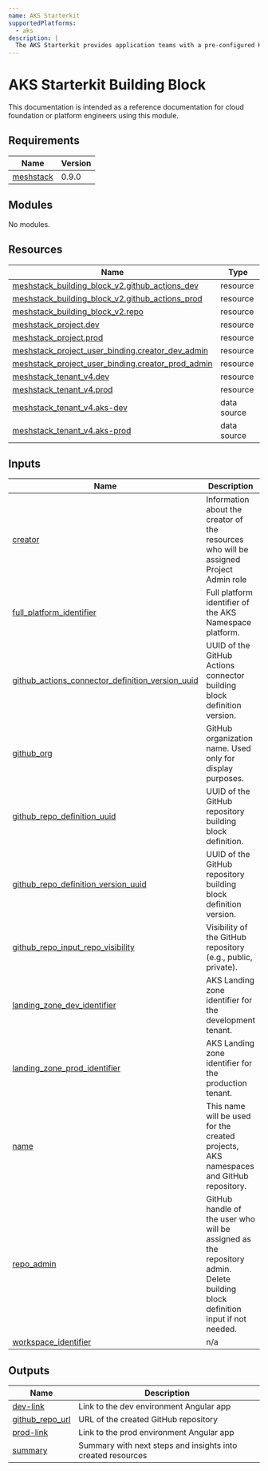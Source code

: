 ```yaml
---
name: AKS Starterkit
supportedPlatforms:
  - aks
description: |
  The AKS Starterkit provides application teams with a pre-configured Kubernetes environment following the organization's best practices. It includes two Kubernetes namespaces (dev&prod), a Git repository, a CI/CD pipeline using GitHub Actions, and a secure container registry integration.
---
```


# AKS Starterkit Building Block

This documentation is intended as a reference documentation for cloud foundation or platform engineers using this module.

<!-- BEGIN_TF_DOCS -->
## Requirements

| Name | Version |
|------|---------|
| <a name="requirement_meshstack"></a> [meshstack](#requirement\_meshstack) | 0.9.0 |

## Modules

No modules.

## Resources

| Name | Type |
|------|------|
| [meshstack_building_block_v2.github_actions_dev](https://registry.terraform.io/providers/meshcloud/meshstack/0.9.0/docs/resources/building_block_v2) | resource |
| [meshstack_building_block_v2.github_actions_prod](https://registry.terraform.io/providers/meshcloud/meshstack/0.9.0/docs/resources/building_block_v2) | resource |
| [meshstack_building_block_v2.repo](https://registry.terraform.io/providers/meshcloud/meshstack/0.9.0/docs/resources/building_block_v2) | resource |
| [meshstack_project.dev](https://registry.terraform.io/providers/meshcloud/meshstack/0.9.0/docs/resources/project) | resource |
| [meshstack_project.prod](https://registry.terraform.io/providers/meshcloud/meshstack/0.9.0/docs/resources/project) | resource |
| [meshstack_project_user_binding.creator_dev_admin](https://registry.terraform.io/providers/meshcloud/meshstack/0.9.0/docs/resources/project_user_binding) | resource |
| [meshstack_project_user_binding.creator_prod_admin](https://registry.terraform.io/providers/meshcloud/meshstack/0.9.0/docs/resources/project_user_binding) | resource |
| [meshstack_tenant_v4.dev](https://registry.terraform.io/providers/meshcloud/meshstack/0.9.0/docs/resources/tenant_v4) | resource |
| [meshstack_tenant_v4.prod](https://registry.terraform.io/providers/meshcloud/meshstack/0.9.0/docs/resources/tenant_v4) | resource |
| [meshstack_tenant_v4.aks-dev](https://registry.terraform.io/providers/meshcloud/meshstack/0.9.0/docs/data-sources/tenant_v4) | data source |
| [meshstack_tenant_v4.aks-prod](https://registry.terraform.io/providers/meshcloud/meshstack/0.9.0/docs/data-sources/tenant_v4) | data source |

## Inputs

| Name | Description | Type | Default | Required |
|------|-------------|------|---------|:--------:|
| <a name="input_creator"></a> [creator](#input\_creator) | Information about the creator of the resources who will be assigned Project Admin role | <pre>object({<br>    type        = string<br>    identifier  = string<br>    displayName = string<br>    username    = optional(string)<br>    email       = optional(string)<br>    euid        = optional(string)<br>  })</pre> | n/a | yes |
| <a name="input_full_platform_identifier"></a> [full\_platform\_identifier](#input\_full\_platform\_identifier) | Full platform identifier of the AKS Namespace platform. | `string` | n/a | yes |
| <a name="input_github_actions_connector_definition_version_uuid"></a> [github\_actions\_connector\_definition\_version\_uuid](#input\_github\_actions\_connector\_definition\_version\_uuid) | UUID of the GitHub Actions connector building block definition version. | `string` | n/a | yes |
| <a name="input_github_org"></a> [github\_org](#input\_github\_org) | GitHub organization name. Used only for display purposes. | `string` | n/a | yes |
| <a name="input_github_repo_definition_uuid"></a> [github\_repo\_definition\_uuid](#input\_github\_repo\_definition\_uuid) | UUID of the GitHub repository building block definition. | `string` | n/a | yes |
| <a name="input_github_repo_definition_version_uuid"></a> [github\_repo\_definition\_version\_uuid](#input\_github\_repo\_definition\_version\_uuid) | UUID of the GitHub repository building block definition version. | `string` | n/a | yes |
| <a name="input_github_repo_input_repo_visibility"></a> [github\_repo\_input\_repo\_visibility](#input\_github\_repo\_input\_repo\_visibility) | Visibility of the GitHub repository (e.g., public, private). | `string` | `"private"` | no |
| <a name="input_landing_zone_dev_identifier"></a> [landing\_zone\_dev\_identifier](#input\_landing\_zone\_dev\_identifier) | AKS Landing zone identifier for the development tenant. | `string` | n/a | yes |
| <a name="input_landing_zone_prod_identifier"></a> [landing\_zone\_prod\_identifier](#input\_landing\_zone\_prod\_identifier) | AKS Landing zone identifier for the production tenant. | `string` | n/a | yes |
| <a name="input_name"></a> [name](#input\_name) | This name will be used for the created projects, AKS namespaces and GitHub repository. | `string` | n/a | yes |
| <a name="input_repo_admin"></a> [repo\_admin](#input\_repo\_admin) | GitHub handle of the user who will be assigned as the repository admin. Delete building block definition input if not needed. | `string` | `null` | no |
| <a name="input_workspace_identifier"></a> [workspace\_identifier](#input\_workspace\_identifier) | n/a | `string` | n/a | yes |

## Outputs

| Name | Description |
|------|-------------|
| <a name="output_dev-link"></a> [dev-link](#output\_dev-link) | Link to the dev environment Angular app |
| <a name="output_github_repo_url"></a> [github\_repo\_url](#output\_github\_repo\_url) | URL of the created GitHub repository |
| <a name="output_prod-link"></a> [prod-link](#output\_prod-link) | Link to the prod environment Angular app |
| <a name="output_summary"></a> [summary](#output\_summary) | Summary with next steps and insights into created resources |
<!-- END_TF_DOCS -->

